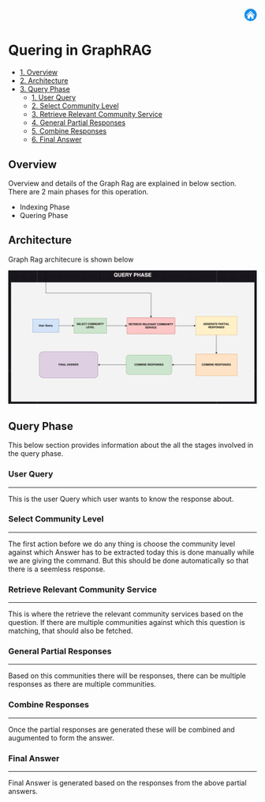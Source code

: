 <p align="right">
  <a href="https://github.com/viswanath27/rag/blob/main/kg_rag/docs/md_files/main.md">
    <img src="https://github.com/viswanath27/rag/blob/main/kg_rag/docs/images/cho_icon.png" alt="home" style="width:5%;">
  </a>
</p>

# Quering in GraphRAG
- [1. Overview](#Overview)
- [2. Architecture](#Architecture)
- [3. Query Phase](#Indexing-Phase)
    - [1. User Query](#User-Query)
    - [2. Select Community Level](#Select-Community-Level)
    - [3. Retrieve Relevant Community Service](#Retrieve-Relevant-Community-Service)
    - [4. General Partial Responses](#General-Partial-Responses)
    - [5. Combine Responses](#Combine-Responses)
    - [6. Final Answer](#Final-Answer)

## Overview
Overview and details of the Graph Rag are explained in below section. There are 2 main phases for this operation.
* Indexing Phase
* Quering Phase 

## Architecture
Graph Rag architecure is shown below 

![GraphRagArchitecture](https://github.com/viswanath27/rag/blob/main/kg_rag/docs/images/query_arch.png)


## Query Phase
This below section provides information about the all the stages involved in the query phase. 

### User Query
---
This is the user Query which user wants to know the response about. 

### Select Community Level
---
The first action before we do any thing is choose the community level against which Answer has to be extracted today this is done manually while we are giving the command. But this should be done automatically so that there is a seemless response. 

### Retrieve Relevant Community Service
---
This is where the retrieve the relevant community services based on the question. If there are multiple communities against which this question is matching, that should also be fetched.

### General Partial Responses
---
Based on this communities there will be responses, there can be multiple responses as there are multiple communities. 

### Combine Responses 
---
Once the partial responses are generated these will be combined and augumented to form the answer. 

### Final Answer 
---
Final Answer is generated based on the responses from the above partial answers. 